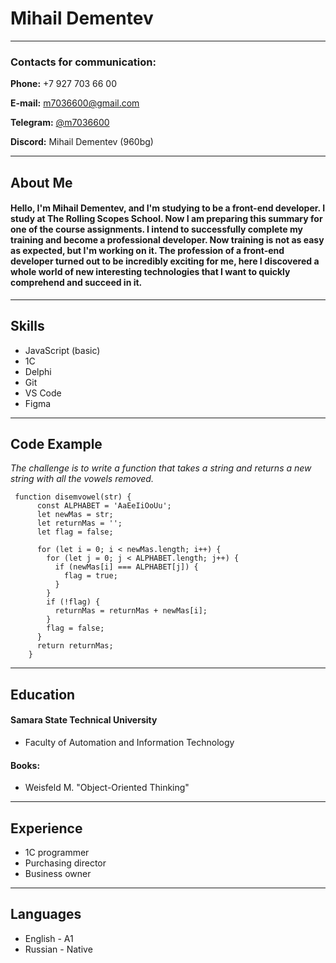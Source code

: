 # Mihail Dementev
---
### Contacts for communication:
**Phone:** +7 927 703 66 00

**E-mail:** m7036600@gmail.com

**Telegram:** [@m7036600](https://t.me/m7036600)

**Discord:** Mihail Dementev (960bg)

---
## About Me
#### Hello, I'm Mihail Dementev, and I'm studying to be a front-end developer. I study at The Rolling Scopes School. Now I am preparing this summary for one of the course assignments. I intend to successfully complete my training and become a professional developer. Now training is not as easy as expected, but I'm working on it. The profession of a front-end developer turned out to be incredibly exciting for me, here I discovered a whole world of new interesting technologies that I want to quickly comprehend and succeed in it.
---
## Skills
+ JavaScript (basic)
+ 1С
+ Delphi
+ Git 
+ VS Code
+ Figma
  
---
## Code Example
 *The challenge is to write a function that takes a string and returns a new string with all the vowels removed.*
```
 function disemvowel(str) {
      const ALPHABET = 'AaEeIiOoUu';
      let newMas = str;
      let returnMas = '';
      let flag = false;

      for (let i = 0; i < newMas.length; i++) {
        for (let j = 0; j < ALPHABET.length; j++) {
          if (newMas[i] === ALPHABET[j]) {
            flag = true;
          }
        }
        if (!flag) {
          returnMas = returnMas + newMas[i];
        }
        flag = false;
      }
      return returnMas;
    }
```
---
## Education
#### Samara State Technical University
  * Faculty of Automation and Information Technology
#### Books:
  - Weisfeld M. "Object-Oriented Thinking"


  ---
## Experience
 
 - 1C programmer
 - Purchasing director
 - Business owner


 ---
## Languages
  
 - English - A1
 - Russian - Native

